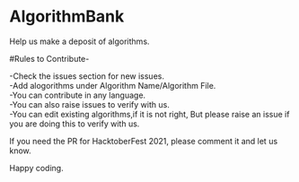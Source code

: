 # AlgorithmBank
Help us make a deposit of algorithms.

#Rules to Contribute-

-Check the issues section for new issues.<br>
-Add alogorithms under Algorithm Name/Algorithm File.<br>
-You can contribute in any language.<br>
-You can also raise issues to verify with us.<br>
-You can edit existing algorithms,if it is not right, But please raise an issue if you are doing this to verify with us.



If you need the PR for HacktoberFest 2021, please comment it and let us know.

Happy coding.
